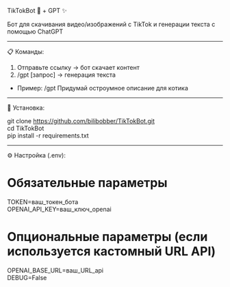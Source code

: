 TikTokBot 🤖 + GPT ✨

Бот для скачивания видео/изображений с TikTok и генерации текста с помощью ChatGPT

---------------------------------------------------------------------------------------

📋 Команды:

1. Отправьте ссылку → бот скачает контент
2. /gpt [запрос] → генерация текста
* Пример: /gpt Придумай остроумное описание для котика

---------------------------------------------------------------------------------------

🚀 Установка:

git clone https://github.com/bilibobber/TikTokBot.git  
cd TikTokBot  
pip install -r requirements.txt  

---------------------------------------------------------------------------------------

⚙️ Настройка (.env):

# Обязательные параметры  
TOKEN=ваш_токен_бота  
OPENAI_API_KEY=ваш_ключ_openai  

# Опциональные параметры (если используется кастомный URL API)  
OPENAI_BASE_URL=ваш_URL_api  
DEBUG=False  
